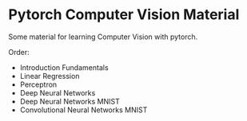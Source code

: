 # Pytorch Computer Vision Material
Some material for learning Computer Vision with pytorch.

Order:
- Introduction Fundamentals
- Linear Regression
- Perceptron
- Deep Neural Networks
- Deep Neural Networks MNIST
- Convolutional Neural Networks MNIST
